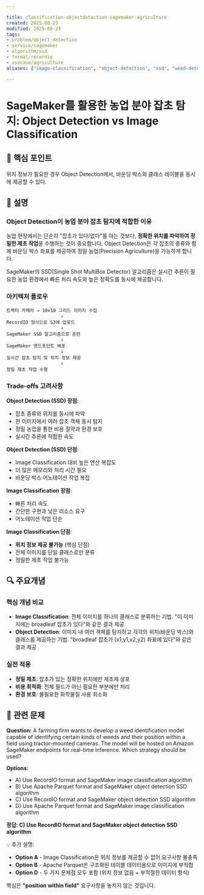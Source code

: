 ```yaml
---

title: classification-objectdetection-sagemaker-agriculture
created: 2025-08-23
modified: 2025-08-23
tags:
- problem/object-detection
- service/sagemaker
- algorithm/ssd
- format/recordio
- usecase/agriculture
aliases: ["image-classification", "object-detection", "ssd", "weed-detection"]

---
```


# SageMaker를 활용한 농업 분야 잡초 탐지: Object Detection vs Image Classification

## 🎯 핵심 포인트

위치 정보가 필요한 경우 Object Detection에서, 바운딩 박스와 클래스 레이블을 동시에 제공할 수 있다.

## 📝 설명

### Object Detection이 농업 분야 잡초 탐지에 적합한 이유

농업 현장에서는 단순히 "잡초가 있다/없다"를 아는 것보다, **정확한 위치를 파악하여 정밀한 제초 작업**을 수행하는 것이 중요합니다. Object Detection은 각 잡초의 종류와 함께 바운딩 박스 좌표를 제공하여 정밀 농업(Precision Agriculture)을 가능하게 합니다.

SageMaker의 SSD(Single Shot MultiBox Detector) 알고리즘은 실시간 추론이 필요한 농업 환경에서 빠른 처리 속도와 높은 정확도를 동시에 제공합니다.

### 아키텍처 플로우

```
트랙터 카메라 → 10x10 그리드 이미지 수집 
                    ↓
RecordIO 형식으로 S3에 업로드
                    ↓
SageMaker SSD 알고리즘으로 훈련
                    ↓
SageMaker 엔드포인트 배포
                    ↓
실시간 잡초 탐지 및 위치 정보 제공
                    ↓
정밀 제초 작업 수행
```

### Trade-offs 고려사항

**Object Detection (SSD) 장점**:
- 잡초 종류와 위치를 동시에 파악
- 한 이미지에서 여러 잡초 객체 동시 탐지
- 정밀 농업을 통한 비용 절약과 환경 보호
- 실시간 추론에 적합한 속도

**Object Detection (SSD) 단점**:
- Image Classification 대비 높은 연산 복잡도
- 더 많은 메모리와 처리 시간 필요
- 바운딩 박스 어노테이션 작업 복잡

**Image Classification 장점**:
- 빠른 처리 속도
- 간단한 구현과 낮은 리소스 요구
- 어노테이션 작업 단순

**Image Classification 단점**:
- **위치 정보 제공 불가능** (핵심 단점)
- 전체 이미지를 단일 클래스로만 분류
- 정밀한 제초 작업 불가능

## 🔍 주요개념

### 핵심 개념 비교

- **Image Classification**: 전체 이미지를 하나의 클래스로 분류하는 기법. "이 이미지에는 broadleaf 잡초가 있다"와 같은 결과 제공
- **Object Detection**: 이미지 내 여러 객체를 탐지하고 각각의 위치(바운딩 박스)와 클래스를 제공하는 기법. "broadleaf 잡초가 (x1,y1,x2,y2) 좌표에 있다"와 같은 결과 제공

### 실전 적용

- **정밀 제초**: 잡초가 있는 정확한 위치에만 제초제 살포
- **비용 최적화**: 전체 필드가 아닌 필요한 부분에만 처리
- **환경 보호**: 불필요한 화학물질 사용 최소화

## 📝 관련 문제

**Question:** A farming firm wants to develop a weed identification model capable of identifying certain kinds of weeds and their position within a field using tractor-mounted cameras. The model will be hosted on Amazon SageMaker endpoints for real-time inference. Which strategy should be used?

**Options:**

- A) Use RecordIO format and SageMaker image classification algorithm
- B) Use Apache Parquet format and SageMaker object detection SSD algorithm  
- C) Use RecordIO format and SageMaker object detection SSD algorithm
- D) Use Apache Parquet format and SageMaker image classification algorithm

**정답: C) Use RecordIO format and SageMaker object detection SSD algorithm**

💡 추가 설명:

- **Option A** - Image Classification은 위치 정보를 제공할 수 없어 요구사항 불충족
- **Option B** - Apache Parquet은 구조화된 테이블 데이터용으로 이미지에 부적합
- **Option D** - 두 가지 문제점 모두 포함 (위치 정보 없음 + 부적절한 데이터 형식)

핵심은 **"position within field"** 요구사항을 놓치지 않는 것입니다.